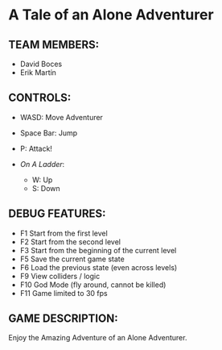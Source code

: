 # A Tale of an Alone Adventurer

## TEAM MEMBERS:

  * David Boces 
  * Erik Martín
 
## CONTROLS:

  * WASD: Move Adventurer
  * Space Bar: Jump
  * P: Attack!
  
  * _On A Ladder_:
	* W: Up
	* S: Down
  
## DEBUG FEATURES:

  * F1 Start from the first level
  * F2 Start from the second level
  * F3 Start from the beginning of the current level
  * F5 Save the current game state
  * F6 Load the previous state (even across levels)
  * F9 View colliders / logic
  * F10 God Mode (fly around, cannot be killed)
  * F11 Game limited to 30 fps
  
## GAME DESCRIPTION:
  
  Enjoy the Amazing Adventure of an Alone Adventurer.

